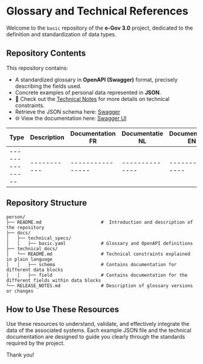 # Glossary and Technical References

Welcome to the `basic` repository of the **e-Gov 3.0** project, dedicated to the definition and standardization of data types.

## Repository Contents

This repository contains:

- A standardized glossary in **OpenAPI (Swagger)** format, precisely describing the fields used.
- Concrete examples of personal data represented in **JSON**.
- 📄 Check out the [Technical Notes](docs/technical_docs/README.md) for more details on technical constraints.
- Retrieve the JSON schema here: [Swagger](docs/technical_specs/basic.yaml)
- 🌐 View the documentation here: [Swagger UI](https://test-belgium-test.github.io/basic/)

| Type           | Description | Documentation FR | Documentatie NL| Documentation EN|
| -------------- | ----------- | ---------------- | -------------- | --------------- |
| -------------- | ----------- | ---------------- | -------------- | --------------- |


## Repository Structure

```
person/
├── README.md                      #  Introduction and description of the repository
├── docs/
│   ├── technical_specs/
│   │   ├── basic.yaml             # Glossary and OpenAPI definitions
├── technical_docs/
│   └── README.md                  # Technical constraints explained in plain language
│   │   ├── schema                 # Contains documentation for different data blocks 
│   │   ├── field                  # Contains documentation for the different fields within data blocks
└── RELEASE_NOTES.md               # Description of glossary versions or changes
```

## How to Use These Resources

Use these resources to understand, validate, and effectively integrate the data of the associated systems. 
Each example JSON file and the technical documentation are designed to guide you clearly through the standards required by the project.

Thank you!




